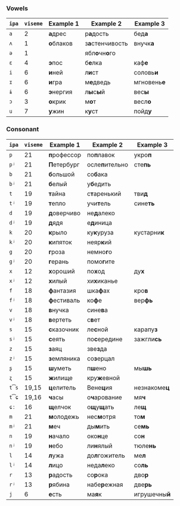 ### Vowels

| `ipa` | `viseme` | Example 1     | Example 2         | Example 3      |
|-------|----------|---------------|-------------------|----------------|
| `a`   | 2        | **а**дрес     | р**а**дость       | бед**а**       |
| `ʌ`   | 1        | **о**блаков   | з**а**стенчивость | внучк**а**     |
| `ə`   | 1        |               | ябл**о**чн**о**го |                |
| `ɛ`   | 4        | **э**пос      | б**е**лка         | каф**е**       |
| `i`   | 6        | **и**ней      | л**и**ст          | соловь**и**    |
| `ɪ`   | 6        | **и**гра      | м**е**дведь       | мгновень**е**  |
| `ɨ`   | 6        | **э**нергия   | л**ы**с**ы**й     | вес**ы**       |
| `ɔ`   | 3        | **о**крик     | м**о**т           | весл**о**      |
| `u`   | 7        | **у**жин      | к**у**ст          | пойд**у**      |

### Consonant

| `ipa` | `viseme` | Example 1     | Example 2         | Example 3      |
|-------|----------|---------------|-------------------|----------------|
| `p`   | 21       | **п**рофессор | по**п**лавок      | укро**п**      |
| `pʲ`  | 21       | **П**етербург | осле**п**ительно  | сте**пь**      |
| `b`   | 21       | **б**ольшой   | со**б**ака        |                |
| `bʲ`  | 21       | **б**елый     | у**б**едить       |                |
| `t`   | 19       | **т**айна     | с**т**аренький    | тви**д**       |
| `tʲ`  | 19       | **т**епло     | учи**т**ель       | сине**ть**     |
| `d`   | 19       | **д**оверчиво | не**д**алеко      |                |
| `dʲ`  | 19       | **д**ядя      | е**д**иница       |                |
| `k`   | 20       | **к**рыло     | ку**к**уруза      | кустарни**к**  |
| `kʲ`  | 20       | **к**ипяток   | неяр**к**ий       |                |
| `g`   | 20       | **г**роза     | немно**г**о       |                |
| `gʲ`  | 20       | **г**ерань    | помо**г**ите      |                |
| `x`   | 12       | **х**ороший   | по**х**од         | ду**х**        |
| `xʲ`  | 12       | **х**илый     | хи**х**иканье     |                |
| `f`   | 18       | **ф**антазия  | шка**ф**ах        | кро**в**       |
| `fʲ`  | 18       | **ф**естиваль | ко**ф**е          | вер**фь**      |
| `v`   | 18       | **в**нучка    | сине**в**а        |                |
| `vʲ`  | 18       | **в**ертеть   | с**в**ет          |                |
| `s`   | 15       | **с**казочник | ле**с**ной        | карапу**з**    |
| `sʲ`  | 15       | **с**еять     | по**с**ередине    | зажгли**сь**   |
| `z`   | 15       | **з**аяц      | зве**з**да        |                |
| `zʲ`  | 15       | **з**емляника | со**з**ерцал      |                |
| `ʂ`   | 15       | **ш**уметь    | п**ш**ено         | мы**шь**       |
| `ʐ`   | 15       | **ж**илище    | кру**ж**евной     |                |
| `t͡s` | 19,15    | **ц**елитель  | Вене**ц**ия       | незнакоме**ц** |
| `t͡ɕ` | 19,16    | **ч**асы      | о**ч**арование    | мя**ч**        |
| `ɕː`  | 16       | **щ**елчок    | о**щ**у**щ**ать   | ле**щ**        |
| `m`   | 21       | **м**олодежь  | нес**м**отря      | то**м**        |
| `mʲ`  | 21       | **м**еч       | ды**м**ить        | се**мь**       |
| `n`   | 19       | **н**ачало    | око**н**це        | со**н**        |
| `nʲ`  | 19       | **н**ебо      | ли**н**ялый       | тюле**нь**     |
| `l`   | 14       | **л**ужа      | до**л**гожитель   | ме**л**        |
| `lʲ`  | 14       | **л**ицо      | неда**л**еко      | со**ль**       |
| `r`   | 13       | **р**адость   | со**р**ока        | дво**р**       |
| `rʲ`  | 13       | **р**ябина    | набе**р**ежная    | две**рь**      |
| `j`   | 6        | **е**сть      | ма**я**к          | игрушечны**й** |